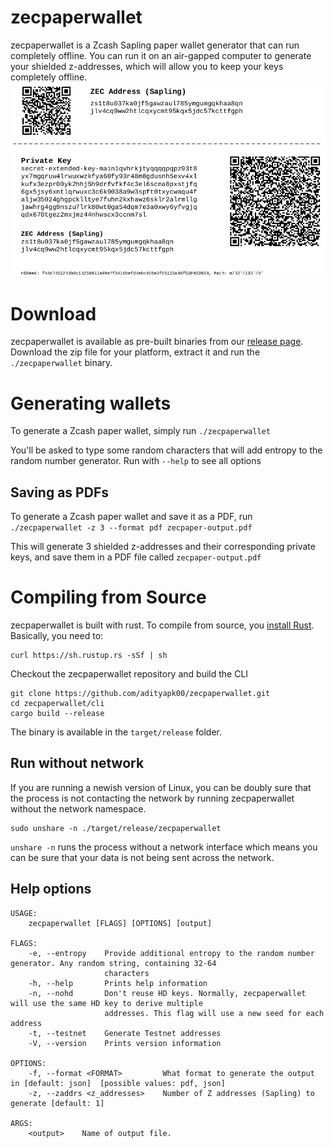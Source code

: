 # zecpaperwallet
zecpaperwallet is a Zcash Sapling paper wallet generator that can run completely offline. You can run it on an air-gapped computer to generate your shielded z-addresses, which will allow you to keep your keys completely offline. 
![Paper Wallet](docs/paperwallet.png)

# Download
zecpaperwallet is available as pre-built binaries from our [release page](https://github.com/adityapk00/zecpaperwallet/releases). Download the zip file for your platform, extract it and run the `./zecpaperwallet` binary. 

# Generating wallets
To generate a Zcash paper wallet, simply run `./zecpaperwallet`

You'll be asked to type some random characters that will add entropy to the random number generator. Run with `--help` to see all options

## Saving as PDFs
To generate a Zcash paper wallet and save it as a PDF, run
`./zecpaperwallet -z 3 --format pdf zecpaper-output.pdf`

This will generate 3 shielded z-addresses and their corresponding private keys, and save them in a PDF file called `zecpaper-output.pdf`

# Compiling from Source
zecpaperwallet is built with rust. To compile from source, you [install Rust](https://www.rust-lang.org/tools/install). Basically, you need to:
```
curl https://sh.rustup.rs -sSf | sh
```
Checkout the zecpaperwallet repository and build the CLI
```
git clone https://github.com/adityapk00/zecpaperwallet.git
cd zecpaperwallet/cli
cargo build --release
```

The binary is available in the `target/release` folder.

## Run without network
If you are running a newish version of Linux, you can be doubly sure that the process is not contacting the network by running zecpaperwallet without the network namespace.

```
sudo unshare -n ./target/release/zecpaperwallet
```
`unshare -n` runs the process without a network interface which means you can be sure that your data is not being sent across the network. 


## Help options
```
USAGE:
    zecpaperwallet [FLAGS] [OPTIONS] [output]

FLAGS:
    -e, --entropy    Provide additional entropy to the random number generator. Any random string, containing 32-64
                     characters
    -h, --help       Prints help information
    -n, --nohd       Don't reuse HD keys. Normally, zecpaperwallet will use the same HD key to derive multiple
                     addresses. This flag will use a new seed for each address
    -t, --testnet    Generate Testnet addresses
    -V, --version    Prints version information

OPTIONS:
    -f, --format <FORMAT>         What format to generate the output in [default: json]  [possible values: pdf, json]
    -z, --zaddrs <z_addresses>    Number of Z addresses (Sapling) to generate [default: 1]

ARGS:
    <output>    Name of output file.
```

